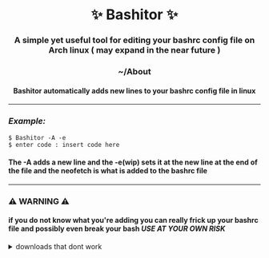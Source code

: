 <h1 align="center"> ✨ Bashitor ✨ </h1>

<h3 align="center">A simple yet useful tool for editing your bashrc config file on Arch linux ( may expand in the near future ) </h3>

<h3 align="center"> ~/About </h3>

<h4 align="center"> Bashitor automatically adds new lines to your bashrc config file in linux</h4>

-------------------------------------------------------------------------------------------------------

### *Example:*
```
$ Bashitor -A -e 
$ enter code : insert code here
```

#### The -A adds a new line and the -e(wip) sets it at the new line at the end of the file and the neofetch is what is added to the bashrc file 

---------------------------------

### ⚠️ WARNING ⚠️

#### if you do not know what you're adding you can really frick up your bashrc file and possibly even break your bash *USE AT YOUR OWN RISK* 
<details>
<h3> Yay/Arch </h3>


  <summary>downloads that dont work</summary>
  <pre>
$ yay -S bashitor
</pre>

<hr>

<h3> debian/ubuntu (any debian based system) </h3>
<pre>
$ apt-get bashitor
</pre>
</details>
